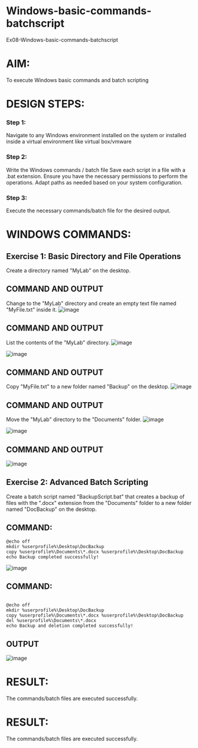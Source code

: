 # Windows-basic-commands-batchscript
Ex08-Windows-basic-commands-batchscript

# AIM:
To execute Windows basic commands and batch scripting

# DESIGN STEPS:

### Step 1:

Navigate to any Windows environment installed on the system or installed inside a virtual environment like virtual box/vmware 

### Step 2:

Write the Windows commands / batch file
Save each script in a file with a .bat extension.
Ensure you have the necessary permissions to perform the operations.
Adapt paths as needed based on your system configuration.
### Step 3:

Execute the necessary commands/batch file for the desired output. 




# WINDOWS COMMANDS:
## Exercise 1: Basic Directory and File Operations
Create a directory named "MyLab" on the desktop.


## COMMAND AND OUTPUT

Change to the "MyLab" directory and create an empty text file named "MyFile.txt" inside it.
![image](https://github.com/user-attachments/assets/ec211886-ef1e-4fe2-8e2e-c7ad339e5148)


## COMMAND AND OUTPUT

List the contents of the "MyLab" directory.
![image](https://github.com/user-attachments/assets/5b4de9da-3fda-4542-bffb-bce880645053)

![image](https://github.com/user-attachments/assets/8d6cc45f-803f-4430-b9a3-641203e875b1)

## COMMAND AND OUTPUT

Copy "MyFile.txt" to a new folder named "Backup" on the desktop.
![image](https://github.com/user-attachments/assets/54d438cb-72f0-4b78-9029-6cc599eafb92)


## COMMAND AND OUTPUT

Move the "MyLab" directory to the "Documents" folder.
![image](https://github.com/user-attachments/assets/0fdddb2e-8ac1-4bb4-a032-b476aa555458)

![image](https://github.com/user-attachments/assets/805d075b-8b57-4b90-96d4-28c5ad1c27cf)

## COMMAND AND OUTPUT
![image](https://github.com/user-attachments/assets/0228500d-bc7c-4a88-b0d6-fdccc434039f)


## Exercise 2: Advanced Batch Scripting
Create a batch script named "BackupScript.bat" that creates a backup of files with the ".docx" extension from the "Documents" folder to a new folder named "DocBackup" on the desktop.

## COMMAND:
```
@echo off
mkdir %userprofile%\Desktop\DocBackup
copy %userprofile%\Documents\*.docx %userprofile%\Desktop\DocBackup
echo Backup completed successfully!
```

![image](https://github.com/user-attachments/assets/e9087b32-ac17-4b4d-8f85-7939b03fe79f)

## COMMAND:
```

@echo off
mkdir %userprofile%\Desktop\DocBackup
copy %userprofile%\Documents\*.docx %userprofile%\Desktop\DocBackup
del %userprofile%\Documents\*.docx
echo Backup and deletion completed successfully!
```


## OUTPUT
![image](https://github.com/user-attachments/assets/a1da3263-ea0b-45b1-a49b-fa67e7992de4)


# RESULT:
The commands/batch files are executed successfully.


# RESULT:
The commands/batch files are executed successfully.

